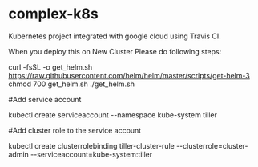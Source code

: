 # complex-k8s
Kubernetes project integrated with google cloud using Travis CI.

When you deploy this on New Cluster Please do following steps:

 curl -fsSL -o get_helm.sh https://raw.githubusercontent.com/helm/helm/master/scripts/get-helm-3
 chmod 700 get_helm.sh
 ./get_helm.sh

#Add service account

kubectl create serviceaccount --namespace kube-system tiller

#Add cluster role to the service account

kubectl create clusterrolebinding tiller-cluster-rule --clusterrole=cluster-admin --serviceaccount=kube-system:tiller

